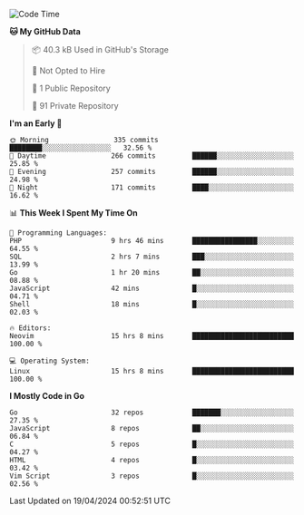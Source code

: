 
<!--START_SECTION:waka-->
![Code Time](http://img.shields.io/badge/Code%20Time-4%2C792%20hrs%207%20mins-blue)

**🐱 My GitHub Data** 

> 📦 40.3 kB Used in GitHub's Storage 
 > 
> 🚫 Not Opted to Hire
 > 
> 📜 1 Public Repository 
 > 
> 🔑 91 Private Repository 
 > 
**I'm an Early 🐤** 

```text
🌞 Morning                335 commits         ████████░░░░░░░░░░░░░░░░░   32.56 % 
🌆 Daytime                266 commits         ██████░░░░░░░░░░░░░░░░░░░   25.85 % 
🌃 Evening                257 commits         ██████░░░░░░░░░░░░░░░░░░░   24.98 % 
🌙 Night                  171 commits         ████░░░░░░░░░░░░░░░░░░░░░   16.62 % 
```


📊 **This Week I Spent My Time On** 

```text
💬 Programming Languages: 
PHP                      9 hrs 46 mins       ████████████████░░░░░░░░░   64.55 % 
SQL                      2 hrs 7 mins        ███░░░░░░░░░░░░░░░░░░░░░░   13.99 % 
Go                       1 hr 20 mins        ██░░░░░░░░░░░░░░░░░░░░░░░   08.88 % 
JavaScript               42 mins             █░░░░░░░░░░░░░░░░░░░░░░░░   04.71 % 
Shell                    18 mins             █░░░░░░░░░░░░░░░░░░░░░░░░   02.03 % 

🔥 Editors: 
Neovim                   15 hrs 8 mins       █████████████████████████   100.00 % 

💻 Operating System: 
Linux                    15 hrs 8 mins       █████████████████████████   100.00 % 
```

**I Mostly Code in Go** 

```text
Go                       32 repos            ███████░░░░░░░░░░░░░░░░░░   27.35 % 
JavaScript               8 repos             ██░░░░░░░░░░░░░░░░░░░░░░░   06.84 % 
C                        5 repos             █░░░░░░░░░░░░░░░░░░░░░░░░   04.27 % 
HTML                     4 repos             █░░░░░░░░░░░░░░░░░░░░░░░░   03.42 % 
Vim Script               3 repos             █░░░░░░░░░░░░░░░░░░░░░░░░   02.56 % 
```




 Last Updated on 19/04/2024 00:52:51 UTC
<!--END_SECTION:waka-->
